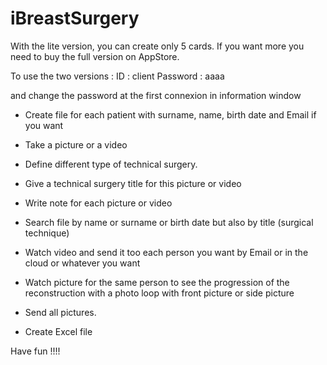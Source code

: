 # iBreastSurgery
With the lite version, you can create only 5 cards. 
If you want more you need to buy the full version on AppStore.

To use the two versions : 
ID : client
Password : aaaa 

and change the password at the first connexion in information window

- Create file for each patient with surname, name, birth date and Email if you want
- Take a picture or a video
- Define different type of technical surgery.
- Give a technical surgery title for this picture or video
- Write note for each picture or video

- Search file by name or surname or birth date but also by title (surgical technique)
- Watch video and send it too each person you want by Email or in the cloud or whatever you want
- Watch picture for the same person to see the progression of the reconstruction with a photo loop with front picture or side picture

- Send all pictures.
- Create Excel file

Have fun !!!!
